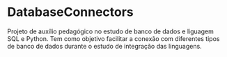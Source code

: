 # DatabaseConnectors
Projeto de auxílio pedagógico no estudo de banco de dados e liguagem SQL e Python. Tem como objetivo facilitar a conexão com diferentes tipos de banco de dados durante o estudo de integração das linguagens.
